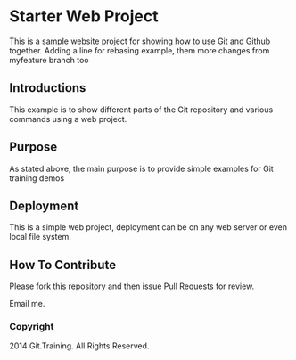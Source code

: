 # Starter Web Project

This is a sample website project for showing how to use Git and Github together.
Adding a line for rebasing example, them more changes from myfeature branch too

## Introductions

This example is to show different parts of the Git repository and various commands using a web project.

## Purpose

As stated above, the main purpose is to provide simple examples for Git training demos

## Deployment

This is a simple web project, deployment can be on any web server or even local file system.

## How To Contribute

Please fork this repository and then issue Pull Requests for review.

Email me.

### Copyright

2014 Git.Training.  All Rights Reserved.